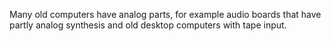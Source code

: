 Many old computers have analog parts, for example audio boards that have partly analog synthesis and old desktop computers with tape input.  